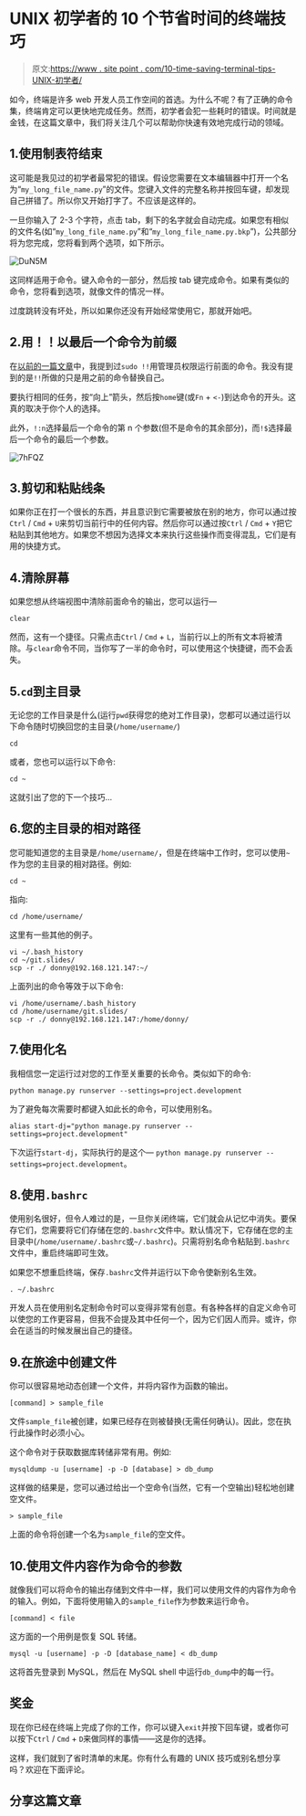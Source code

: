 # UNIX 初学者的 10 个节省时间的终端技巧

> 原文:[https://www . site point . com/10-time-saving-terminal-tips-UNIX-初学者/](https://www.sitepoint.com/10-time-saving-terminal-tips-unix-beginners/)

如今，终端是许多 web 开发人员工作空间的首选。为什么不呢？有了正确的命令集，终端肯定可以更快地完成任务。然而，初学者会犯一些耗时的错误。时间就是金钱，在这篇文章中，我们将关注几个可以帮助你快速有效地完成行动的领域。

## 1.使用制表符结束

这可能是我见过的初学者最常犯的错误。假设您需要在文本编辑器中打开一个名为“`my_long_file_name.py`”的文件。您键入文件的完整名称并按回车键，却发现自己拼错了。所以你又开始打字了。不应该是这样的。

一旦你输入了 2-3 个字符，点击 tab，剩下的名字就会自动完成。如果您有相似的文件名(如“`my_long_file_name.py`”和“`my_long_file_name.py.bkp`”)，公共部分将为您完成，您将看到两个选项，如下所示。

![DuN5M](../Images/35ebdf9d83e2309915ec98e9ee6eb5a7.png)

这同样适用于命令。键入命令的一部分，然后按 tab 键完成命令。如果有类似的命令，您将看到选项，就像文件的情况一样。

过度跳转没有坏处，所以如果你还没有开始经常使用它，那就开始吧。

## 2.用！！以最后一个命令为前缀

在[以前的一篇文章](https://www.sitepoint.com/15-little-known-unix-commands)中，我提到过`sudo !!`用管理员权限运行前面的命令。我没有提到的是`!!`所做的只是用之前的命令替换自己。

要执行相同的任务，按“向上”箭头，然后按`home`键(或`Fn` + `<-`)到达命令的开头。这真的取决于你个人的选择。

此外，`!:n`选择最后一个命令的第 n 个参数(但不是命令的其余部分)，而`!$`选择最后一个命令的最后一个参数。

![7hFQZ](../Images/e8d364ac438cc8348ea536e42d43bd93.png)

## 3.剪切和粘贴线条

如果你正在打一个很长的东西，并且意识到它需要被放在别的地方，你可以通过按`Ctrl` / `Cmd` + `U`来剪切当前行中的任何内容。然后你可以通过按`Ctrl` / `Cmd` + `Y`把它粘贴到其他地方。如果您不想因为选择文本来执行这些操作而变得混乱，它们是有用的快捷方式。

## 4.清除屏幕

如果您想从终端视图中清除前面命令的输出，您可以运行—

```
clear 
```

然而，这有一个捷径。只需点击`Ctrl` / `Cmd` + `L`，当前行以上的所有文本将被清除。与`clear`命令不同，当你写了一半的命令时，可以使用这个快捷键，而不会丢失。

## 5.`cd`到主目录

无论您的工作目录是什么(运行`pwd`获得您的绝对工作目录)，您都可以通过运行以下命令随时切换回您的主目录(`/home/username/`)

```
cd 
```

或者，您也可以运行以下命令:

```
cd ~ 
```

这就引出了您的下一个技巧…

## 6.您的主目录的相对路径

您可能知道您的主目录是`/home/username/`，但是在终端中工作时，您可以使用`~`作为您的主目录的相对路径。例如:

```
cd ~ 
```

指向:

```
cd /home/username/ 
```

这里有一些其他的例子。

```
vi ~/.bash_history
cd ~/git.slides/
scp -r ./ donny@192.168.121.147:~/ 
```

上面列出的命令等效于以下命令:

```
vi /home/username/.bash_history
cd /home/username/git.slides/
scp -r ./ donny@192.168.121.147:/home/donny/ 
```

## 7.使用化名

我相信您一定运行过对您的工作至关重要的长命令。类似如下的命令:

```
python manage.py runserver --settings=project.development 
```

为了避免每次需要时都键入如此长的命令，可以使用别名。

```
alias start-dj="python manage.py runserver --settings=project.development" 
```

下次运行`start-dj`，实际执行的是这个— `python manage.py runserver --settings=project.development`。

## 8.使用`.bashrc`

使用别名很好，但令人难过的是，一旦你关闭终端，它们就会从记忆中消失。要保存它们，您需要将它们存储在您的`.bashrc`文件中。默认情况下，它存储在您的主目录中(`/home/username/.bashrc`或`~/.bashrc`)。只需将别名命令粘贴到`.bashrc`文件中，重启终端即可生效。

如果您不想重启终端，保存`.bashrc`文件并运行以下命令使新别名生效。

```
. ~/.bashrc 
```

开发人员在使用别名定制命令时可以变得非常有创意。有各种各样的自定义命令可以使您的工作更容易，但我不会提及其中任何一个，因为它们因人而异。或许，你会在适当的时候发展出自己的捷径。

## 9.在旅途中创建文件

你可以很容易地动态创建一个文件，并将内容作为函数的输出。

```
[command] > sample_file 
```

文件`sample_file`被创建，如果已经存在则被替换(无需任何确认)。因此，您在执行此操作时必须小心。

这个命令对于获取数据库转储非常有用。例如:

```
mysqldump -u [username] -p -D [database] > db_dump 
```

这样做的结果是，您可以通过给出一个空命令(当然，它有一个空输出)轻松地创建空文件。

```
> sample_file 
```

上面的命令将创建一个名为`sample_file`的空文件。

## 10.使用文件内容作为命令的参数

就像我们可以将命令的输出存储到文件中一样，我们可以使用文件的内容作为命令的输入。例如，下面将使用输入的`sample_file`作为参数来运行命令。

```
[command] < file 
```

这方面的一个用例是恢复 SQL 转储。

```
mysql -u [username] -p -D [database_name] < db_dump 
```

这将首先登录到 MySQL，然后在 MySQL shell 中运行`db_dump`中的每一行。

## 奖金

现在你已经在终端上完成了你的工作，你可以键入`exit`并按下回车键，或者你可以按下`Ctrl` / `Cmd` + `D`来做同样的事情——这是你的选择。

这样，我们就到了省时清单的末尾。你有什么有趣的 UNIX 技巧或别名想分享吗？欢迎在下面评论。

## 分享这篇文章